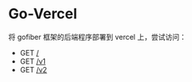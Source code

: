 # Go-Vercel

将 gofiber 框架的后端程序部署到 vercel 上，尝试访问：
- GET [/](https://go-vercel-phi.vercel.app/)
- GET [/v1](https://go-vercel-phi.vercel.app/v1)
- GET [/v2](https://go-vercel-phi.vercel.app/v2)
